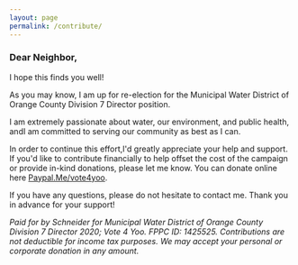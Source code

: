 ```yaml
---
layout: page
permalink: /contribute/
---
```

### Dear Neighbor, 

I hope this finds you well! 

As you may know, I am up for re-election for the Municipal Water District of Orange County Division 7 Director position. 

I am extremely passionate about water, our environment, and public health, andI am committed to serving our community as best as I can.


In order to continue this effort,I'd greatly appreciate your help and support. If you'd like to contribute financially to help offset the cost of the campaign or provide in-kind donations, please let me know. You can donate online here [Paypal.Me/vote4yoo](https://www.paypal.me/vote4yoo).

If you have any questions, please do not hesitate to contact me. Thank you in advance for your support!

_Paid for by Schneider for Municipal Water District of Orange County Division 7 Director 2020; Vote 4 Yoo. FPPC ID: 1425525. Contributions are not deductible for income tax purposes. We may accept your personal or corporate donation in any amount._

